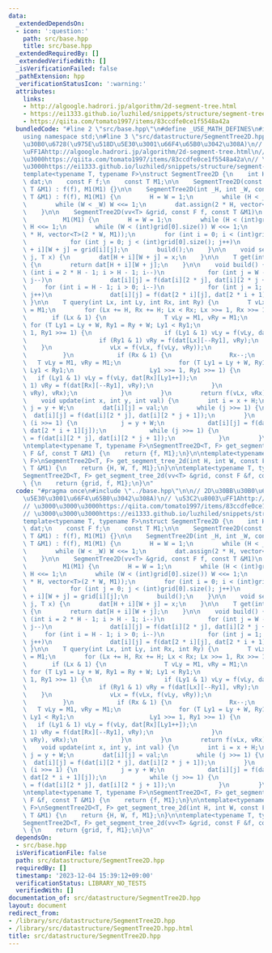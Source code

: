 ```yaml
---
data:
  _extendedDependsOn:
  - icon: ':question:'
    path: src/base.hpp
    title: src/base.hpp
  _extendedRequiredBy: []
  _extendedVerifiedWith: []
  _isVerificationFailed: false
  _pathExtension: hpp
  _verificationStatusIcon: ':warning:'
  attributes:
    links:
    - http://algoogle.hadrori.jp/algorithm/2d-segment-tree.html
    - https://ei1333.github.io/luzhiled/snippets/structure/segment-tree.html
    - https://qiita.com/tomato1997/items/83ccdfe0ce1f5548a42a
  bundledCode: "#line 2 \"src/base.hpp\"\n#define _USE_MATH_DEFINES\n#include <bits/stdc++.h>\n\
    using namespace std;\n#line 3 \"src/datastructure/SegmentTree2D.hpp\"\n\n// 2D\u30BB\
    \u30B0\u6728(\u975E\u518D\u5E30\u3001\u66F4\u65B0\u3042\u308A)\n// \u53C2\u8003\
    \uFF1Ahttp://algoogle.hadrori.jp/algorithm/2d-segment-tree.html\n// \u3000\u3000\
    \u3000https://qiita.com/tomato1997/items/83ccdfe0ce1f5548a42a\n// \u3000\u3000\
    \u3000https://ei1333.github.io/luzhiled/snippets/structure/segment-tree.html\n\
    template<typename T, typename F>\nstruct SegmentTree2D {\n    int H, W;\n    vv<T>\
    \ dat;\n    const F f;\n    const T M1;\n\n    SegmentTree2D(const F f, const\
    \ T &M1) : f(f), M1(M1) {}\n\n    SegmentTree2D(int _H, int _W, const F f, const\
    \ T &M1) : f(f), M1(M1) {\n        H = W = 1;\n        while (H < _H) H <<= 1;\n\
    \        while (W < _W) W <<= 1;\n        dat.assign(2 * H, vector<T>(2 * W, M1));\n\
    \    }\n\n    SegmentTree2D(vv<T> &grid, const F f, const T &M1)\n        : f(f),\n\
    \          M1(M1) {\n        H = W = 1;\n        while (H < (int)grid.size())\
    \ H <<= 1;\n        while (W < (int)grid[0].size()) W <<= 1;\n        dat.assign(2\
    \ * H, vector<T>(2 * W, M1));\n        for (int i = 0; i < (int)grid.size(); i++)\n\
    \            for (int j = 0; j < (int)grid[0].size(); j++)\n                dat[H\
    \ + i][W + j] = grid[i][j];\n        build();\n    }\n\n    void set(int i, int\
    \ j, T x) {\n        dat[H + i][W + j] = x;\n    }\n\n    T get(int i, int j)\
    \ {\n        return dat[H + i][W + j];\n    }\n\n    void build() {\n        for\
    \ (int i = 2 * H - 1; i > H - 1; i--)\n            for (int j = W - 1; j > 0;\
    \ j--)\n                dat[i][j] = f(dat[i][2 * j], dat[i][2 * j + 1]);\n   \
    \     for (int i = H - 1; i > 0; i--)\n            for (int j = 1; j < 2 * W;\
    \ j++)\n                dat[i][j] = f(dat[2 * i][j], dat[2 * i + 1][j]);\n   \
    \ }\n\n    T query(int Lx, int Ly, int Rx, int Ry) {\n        T vLx = M1, vRx\
    \ = M1;\n        for (Lx += H, Rx += H; Lx < Rx; Lx >>= 1, Rx >>= 1) {\n     \
    \       if (Lx & 1) {\n                T vLy = M1, vRy = M1;\n               \
    \ for (T Ly1 = Ly + W, Ry1 = Ry + W; Ly1 < Ry1;\n                     Ly1 >>=\
    \ 1, Ry1 >>= 1) {\n                    if (Ly1 & 1) vLy = f(vLy, dat[Lx][Ly1++]);\n\
    \                    if (Ry1 & 1) vRy = f(dat[Lx][--Ry1], vRy);\n            \
    \    }\n                vLx = f(vLx, f(vLy, vRy));\n                Lx++;\n  \
    \          }\n            if (Rx & 1) {\n                Rx--;\n             \
    \   T vLy = M1, vRy = M1;\n                for (T Ly1 = Ly + W, Ry1 = Ry + W;\
    \ Ly1 < Ry1;\n                     Ly1 >>= 1, Ry1 >>= 1) {\n                 \
    \   if (Ly1 & 1) vLy = f(vLy, dat[Rx][Ly1++]);\n                    if (Ry1 &\
    \ 1) vRy = f(dat[Rx][--Ry1], vRy);\n                }\n                vRx = f(f(vLy,\
    \ vRy), vRx);\n            }\n        }\n        return f(vLx, vRx);\n    }\n\n\
    \    void update(int x, int y, int val) {\n        int i = x + H;\n        int\
    \ j = y + W;\n        dat[i][j] = val;\n        while (j >>= 1) {\n          \
    \  dat[i][j] = f(dat[i][2 * j], dat[i][2 * j + 1]);\n        }\n        while\
    \ (i >>= 1) {\n            j = y + W;\n            dat[i][j] = f(dat[2 * i][j],\
    \ dat[2 * i + 1][j]);\n            while (j >>= 1) {\n                dat[i][j]\
    \ = f(dat[i][2 * j], dat[i][2 * j + 1]);\n            }\n        }\n    }\n};\n\
    \ntemplate<typename T, typename F>\nSegmentTree2D<T, F> get_segment_tree_2d(const\
    \ F &f, const T &M1) {\n    return {f, M1};\n}\n\ntemplate<typename T, typename\
    \ F>\nSegmentTree2D<T, F> get_segment_tree_2d(int H, int W, const F &f, const\
    \ T &M1) {\n    return {H, W, f, M1};\n}\n\ntemplate<typename T, typename F>\n\
    SegmentTree2D<T, F> get_segment_tree_2d(vv<T> &grid, const F &f, const T &M1)\
    \ {\n    return {grid, f, M1};\n}\n"
  code: "#pragma once\n#include \"../base.hpp\"\n\n// 2D\u30BB\u30B0\u6728(\u975E\u518D\
    \u5E30\u3001\u66F4\u65B0\u3042\u308A)\n// \u53C2\u8003\uFF1Ahttp://algoogle.hadrori.jp/algorithm/2d-segment-tree.html\n\
    // \u3000\u3000\u3000https://qiita.com/tomato1997/items/83ccdfe0ce1f5548a42a\n\
    // \u3000\u3000\u3000https://ei1333.github.io/luzhiled/snippets/structure/segment-tree.html\n\
    template<typename T, typename F>\nstruct SegmentTree2D {\n    int H, W;\n    vv<T>\
    \ dat;\n    const F f;\n    const T M1;\n\n    SegmentTree2D(const F f, const\
    \ T &M1) : f(f), M1(M1) {}\n\n    SegmentTree2D(int _H, int _W, const F f, const\
    \ T &M1) : f(f), M1(M1) {\n        H = W = 1;\n        while (H < _H) H <<= 1;\n\
    \        while (W < _W) W <<= 1;\n        dat.assign(2 * H, vector<T>(2 * W, M1));\n\
    \    }\n\n    SegmentTree2D(vv<T> &grid, const F f, const T &M1)\n        : f(f),\n\
    \          M1(M1) {\n        H = W = 1;\n        while (H < (int)grid.size())\
    \ H <<= 1;\n        while (W < (int)grid[0].size()) W <<= 1;\n        dat.assign(2\
    \ * H, vector<T>(2 * W, M1));\n        for (int i = 0; i < (int)grid.size(); i++)\n\
    \            for (int j = 0; j < (int)grid[0].size(); j++)\n                dat[H\
    \ + i][W + j] = grid[i][j];\n        build();\n    }\n\n    void set(int i, int\
    \ j, T x) {\n        dat[H + i][W + j] = x;\n    }\n\n    T get(int i, int j)\
    \ {\n        return dat[H + i][W + j];\n    }\n\n    void build() {\n        for\
    \ (int i = 2 * H - 1; i > H - 1; i--)\n            for (int j = W - 1; j > 0;\
    \ j--)\n                dat[i][j] = f(dat[i][2 * j], dat[i][2 * j + 1]);\n   \
    \     for (int i = H - 1; i > 0; i--)\n            for (int j = 1; j < 2 * W;\
    \ j++)\n                dat[i][j] = f(dat[2 * i][j], dat[2 * i + 1][j]);\n   \
    \ }\n\n    T query(int Lx, int Ly, int Rx, int Ry) {\n        T vLx = M1, vRx\
    \ = M1;\n        for (Lx += H, Rx += H; Lx < Rx; Lx >>= 1, Rx >>= 1) {\n     \
    \       if (Lx & 1) {\n                T vLy = M1, vRy = M1;\n               \
    \ for (T Ly1 = Ly + W, Ry1 = Ry + W; Ly1 < Ry1;\n                     Ly1 >>=\
    \ 1, Ry1 >>= 1) {\n                    if (Ly1 & 1) vLy = f(vLy, dat[Lx][Ly1++]);\n\
    \                    if (Ry1 & 1) vRy = f(dat[Lx][--Ry1], vRy);\n            \
    \    }\n                vLx = f(vLx, f(vLy, vRy));\n                Lx++;\n  \
    \          }\n            if (Rx & 1) {\n                Rx--;\n             \
    \   T vLy = M1, vRy = M1;\n                for (T Ly1 = Ly + W, Ry1 = Ry + W;\
    \ Ly1 < Ry1;\n                     Ly1 >>= 1, Ry1 >>= 1) {\n                 \
    \   if (Ly1 & 1) vLy = f(vLy, dat[Rx][Ly1++]);\n                    if (Ry1 &\
    \ 1) vRy = f(dat[Rx][--Ry1], vRy);\n                }\n                vRx = f(f(vLy,\
    \ vRy), vRx);\n            }\n        }\n        return f(vLx, vRx);\n    }\n\n\
    \    void update(int x, int y, int val) {\n        int i = x + H;\n        int\
    \ j = y + W;\n        dat[i][j] = val;\n        while (j >>= 1) {\n          \
    \  dat[i][j] = f(dat[i][2 * j], dat[i][2 * j + 1]);\n        }\n        while\
    \ (i >>= 1) {\n            j = y + W;\n            dat[i][j] = f(dat[2 * i][j],\
    \ dat[2 * i + 1][j]);\n            while (j >>= 1) {\n                dat[i][j]\
    \ = f(dat[i][2 * j], dat[i][2 * j + 1]);\n            }\n        }\n    }\n};\n\
    \ntemplate<typename T, typename F>\nSegmentTree2D<T, F> get_segment_tree_2d(const\
    \ F &f, const T &M1) {\n    return {f, M1};\n}\n\ntemplate<typename T, typename\
    \ F>\nSegmentTree2D<T, F> get_segment_tree_2d(int H, int W, const F &f, const\
    \ T &M1) {\n    return {H, W, f, M1};\n}\n\ntemplate<typename T, typename F>\n\
    SegmentTree2D<T, F> get_segment_tree_2d(vv<T> &grid, const F &f, const T &M1)\
    \ {\n    return {grid, f, M1};\n}\n"
  dependsOn:
  - src/base.hpp
  isVerificationFile: false
  path: src/datastructure/SegmentTree2D.hpp
  requiredBy: []
  timestamp: '2023-12-04 15:39:12+09:00'
  verificationStatus: LIBRARY_NO_TESTS
  verifiedWith: []
documentation_of: src/datastructure/SegmentTree2D.hpp
layout: document
redirect_from:
- /library/src/datastructure/SegmentTree2D.hpp
- /library/src/datastructure/SegmentTree2D.hpp.html
title: src/datastructure/SegmentTree2D.hpp
---
```

